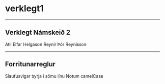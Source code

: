 # verklegt1
------------------------
Verklegt Námskeið 2
------------------------
Atli Elfar Helgason
Reynir Þór Reynisson

------------------------
Forritunarreglur
------------------------
Slaufusvigar byrja í sömu línu
Notum camelCase
